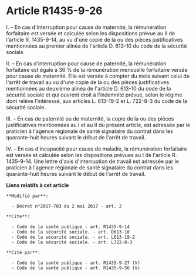 # Article R1435-9-26

I. – En cas d'interruption pour cause de maternité, la rémunération forfaitaire est versée et calculée selon les dispositions
prévue au II de l'article R. 1435-9-14, au vu d'une copie de la ou des pièces justificatives mentionnées au premier alinéa de
l'article D. 613-10 du code de la sécurité sociale.

II. – En cas d'interruption pour cause de paternité, la rémunération forfaitaire est égale à 36 % de la rémunération
mensuelle forfaitaire versée pour cause de maternité. Elle est versée à compter du mois suivant celui de l'arrêt de travail
au vu d'une copie de la ou des pièces justificatives mentionnées au deuxième alinéa de l'article D. 613-10 du code de la
sécurité sociale et qui ouvrent droit à l'indemnité prévue, selon le régime dont relève l'intéressé, aux articles L. 613-19-2
et L. 722-8-3 du code de la sécurité sociale.

III. – En cas de paternité ou de maternité, la copie de la ou des pièces justificatives mentionnées au I et au II du présent
article, est adressée par le praticien à l'agence régionale de santé signataire du contrat dans les quarante-huit heures
suivant le début de l'arrêt de travail.

IV. – En cas d'incapacité pour cause de maladie, la rémunération forfaitaire est versée et calculée selon les dispositions
prévues au I de l'article R. 1435-9-14. Une lettre d'avis d'interruption de travail est adressée par le praticien à l'agence
régionale de santé signataire du contrat dans les quarante-huit heures suivant le début de l'arrêt de travail.

**Liens relatifs à cet article**

	**Modifié par**:

	  - Décret n°2017-703 du 2 mai 2017 - art. 2

	**Cite**:

	  - Code de la santé publique - art. R1435-9-14
	  - Code de la sécurité sociale. - art. D613-10
	  - Code de la sécurité sociale. - art. L613-19-2
	  - Code de la sécurité sociale. - art. L722-8-3

	**Cité par**:

	  - Code de la santé publique - art. R1435-9-27 (V)
	  - Code de la santé publique - art. R1435-9-56 (V)
